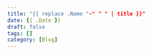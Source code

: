 ```yaml
---
title: "{{ replace .Name "-" " " | title }}"
date: {{ .Date }}
draft: false
tags: []
category: [Blog]
---
```

